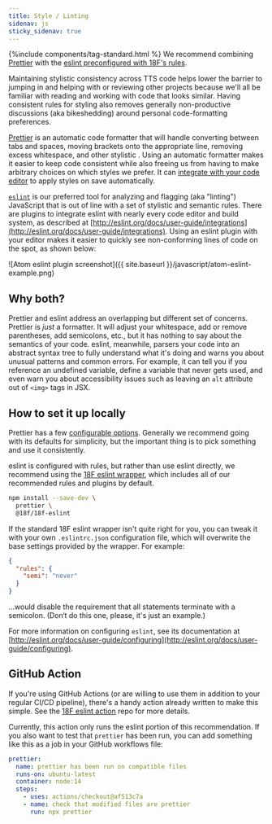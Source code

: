 ```yaml
---
title: Style / Linting
sidenav: js
sticky_sidenav: true
---
```


{%include components/tag-standard.html %}
We recommend combining [Prettier](https://prettier.io) with the
[eslint preconfigured with 18F's rules](https://github.com/18F/18f-eslint).

Maintaining stylistic consistency across TTS code helps lower the barrier to
jumping in and helping with or reviewing other projects because we'll all be
familiar with reading and working with code that looks similar. Having
consistent rules for styling also removes generally non-productive discussions
(aka bikeshedding) around personal code-formatting preferences.

[Prettier](https://prettier.io) is an automatic code formatter that will handle
converting between tabs and spaces, moving brackets onto the appropriate line,
removing excess whitespace, and other stylistic . Using an automatic formatter
makes it easier to keep code consistent while also freeing us from having to
make arbitrary choices on which styles we prefer. It can
[integrate with your code editor](https://prettier.io/docs/en/editors.html) to
apply styles on save automatically.

[`eslint`](http://eslint.org/) is our preferred tool for analyzing and flagging
(aka "linting") JavaScript that is out of line with a set of stylistic and
semantic rules. There are plugins to integrate eslint with nearly every code
editor and build system, as described at
[http://eslint.org/docs/user-guide/integrations](http://eslint.org/docs/user-guide/integrations).
Using an eslint plugin with your editor makes it easier to quickly see
non-conforming lines of code on the spot, as shown below:

![Atom eslint plugin screenshot]({{ site.baseurl }}/javascript/atom-eslint-example.png)

## Why both?

Prettier and eslint address an overlapping but different set of concerns.
Prettier is _just_ a formatter. It will adjust your whitespace, add or remove
parentheses, add semicolons, etc., but it has nothing to say about the
semantics of your code. eslint, meanwhile, parsers your code into an abstract
syntax tree to fully understand what it's doing and warns you about unusual
patterns and common errors. For example, it can tell you if you reference an
undefined variable, define a variable that never gets used, and even warn you
about accessibility issues such as leaving an `alt` attribute out of `<img>`
tags in JSX.

## How to set it up locally

Prettier has a few [configurable options](https://prettier.io/docs/en/options.html).
Generally we recommend going with its defaults for simplicity, but the
important thing is to pick something and use it consistently.

eslint is configured with rules, but rather than use eslint directly, we
recommend using the [18F eslint wrapper](https://github.com/18F/18f-eslint),
which includes all of our recommended rules and plugins by default.

```sh
npm install --save-dev \
  prettier \
  @18f/18f-eslint
```

If the standard 18F eslint wrapper isn't quite right for you, you can tweak it
with your own `.eslintrc.json` configuration file, which will overwrite the base
settings provided by the wrapper. For example:

```json
{
  "rules": {
    "semi": "never"
  }
}
```

...would disable the requirement that all statements terminate with a semicolon.
(Don‘t do this one, please, it's just an example.)

For more information on configuring `eslint`, see its documentation at
[http://eslint.org/docs/user-guide/configuring](http://eslint.org/docs/user-guide/configuring).

## GitHub Action

If you're using GitHub Actions (or are willing to use them in addition to your
regular CI/CD pipeline), there's a handy action already written to make this
simple. See the [18F eslint action](https://github.com/18F/18f-eslint-action)
repo for more details.

Currently, this action only runs the eslint portion of this recommendation. If
you also want to test that `prettier` has been run, you can add something like
this as a job in your GitHub workflows file:

```yml
prettier:
  name: prettier has been run on compatible files
  runs-on: ubuntu-latest
  container: node:14
  steps:
    - uses: actions/checkout@af513c7a
    - name: check that modified files are prettier
      run: npx prettier
```
